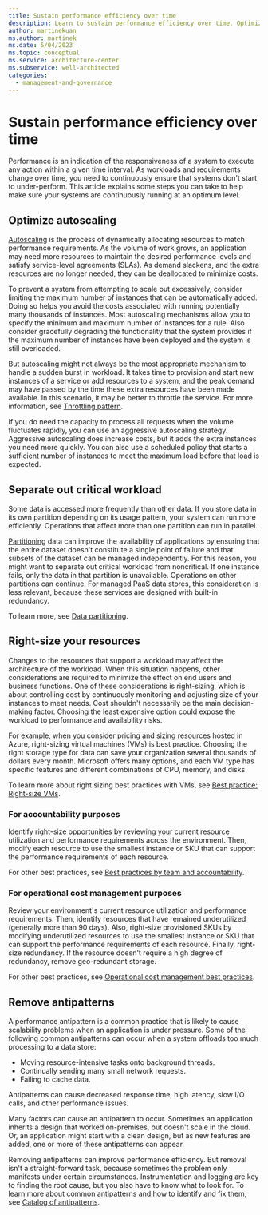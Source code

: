 ```yaml
---
title: Sustain performance efficiency over time
description: Learn to sustain performance efficiency over time. Optimize autoscaling, separate out critical workload, right-size your resources, and remote antipatterns.
author: martinekuan
ms.author: martinek
ms.date: 5/04/2023
ms.topic: conceptual
ms.service: architecture-center
ms.subservice: well-architected
categories:
  - management-and-governance
---
```


# Sustain performance efficiency over time

Performance is an indication of the responsiveness of a system to execute any action within a given time interval. As workloads and requirements change over time, you need to continuously ensure that systems don't start to under-perform. This article explains some steps you can take to help make sure your systems are continuously running at an optimum level.

## Optimize autoscaling

[Autoscaling](./design-scale.md#use-autoscaling-to-manage-load-increases-and-decreases) is the process of dynamically allocating resources to match performance requirements. As the volume of work grows, an application may need more resources to maintain the desired performance levels and satisfy service-level agreements (SLAs). As demand slackens, and the extra resources are no longer needed, they can be deallocated to minimize costs.

To prevent a system from attempting to scale out excessively, consider limiting the maximum number of instances that can be automatically added. Doing so helps you avoid the costs associated with running potentially many thousands of instances. Most autoscaling mechanisms allow you to specify the minimum and maximum number of instances for a rule. Also consider gracefully degrading the functionality that the system provides if the maximum number of instances have been deployed and the system is still overloaded.

But autoscaling might not always be the most appropriate mechanism to handle a sudden burst in workload. It takes time to provision and start new instances of a service or add resources to a system, and the peak demand may have passed by the time these extra resources have been made available. In this scenario, it may be better to throttle the service. For more information, see [Throttling pattern](/azure/architecture/patterns/throttling).

If you do need the capacity to process all requests when the volume fluctuates rapidly, you can use an aggressive autoscaling strategy. Aggressive autoscaling does increase costs, but it adds the extra instances you need more quickly. You can also use a scheduled policy that starts a sufficient number of instances to meet the maximum load before that load is expected.

## Separate out critical workload

Some data is accessed more frequently than other data. If you store data in its own partition depending on its usage pattern, your system can run more efficiently. Operations that affect more than one partition can run in parallel.

[Partitioning](./optimize-partition.md) data can improve the availability of applications by ensuring that the entire dataset doesn't constitute a single point of failure and that subsets of the dataset can be managed independently. For this reason, you might want to separate out critical workload from noncritical. If one instance fails, only the data in that partition is unavailable. Operations on other partitions can continue. For managed PaaS data stores, this consideration is less relevant, because these services are designed with built-in redundancy.

To learn more, see [Data partitioning](/azure/architecture/best-practices/data-partitioning).

## Right-size your resources

Changes to the resources that support a workload may affect the architecture of the workload. When this situation happens, other considerations are required to minimize the effect on end users and business functions. One of these considerations is right-sizing, which is about controlling cost by continuously monitoring and adjusting size of your instances to meet needs. Cost shouldn't necessarily be the main decision-making factor. Choosing the least expensive option could expose the workload to performance and availability risks.

For example, when you consider pricing and sizing resources hosted in Azure, right-sizing virtual machines (VMs) is best practice. Choosing the right storage type for data can save your organization several thousands of dollars every month. Microsoft offers many options, and each VM type has specific features and different combinations of CPU, memory, and disks.

To learn more about right sizing best practices with VMs, see [Best practice: Right-size VMs](/azure/cloud-adoption-framework/govern/cost-management/best-practices#best-practice-right-size-vms).

### For accountability purposes

Identify right-size opportunities by reviewing your current resource utilization and performance requirements across the environment. Then, modify each resource to use the smallest instance or SKU that can support the performance requirements of each resource.

For other best practices, see [Best practices by team and accountability](/azure/cloud-adoption-framework/govern/cost-management/best-practices#best-practices-by-team-and-accountability).

### For operational cost management purposes

Review your environment's current resource utilization and performance requirements. Then, identify resources that have remained underutilized (generally more than 90 days). Also, right-size provisioned SKUs by modifying underutilized resources to use the smallest instance or SKU that can support the performance requirements of each resource. Finally, right-size redundancy. If the resource doesn't require a high degree of redundancy, remove geo-redundant storage.

For other best practices, see [Operational cost management best practices](/azure/cloud-adoption-framework/govern/cost-management/best-practices#operational-cost-management-best-practices).

## Remove antipatterns

A performance antipattern is a common practice that is likely to cause scalability problems when an application is under pressure. Some of the following common antipatterns can occur when a system offloads too much processing to a data store:

* Moving resource-intensive tasks onto background threads.
* Continually sending many small network requests.
* Failing to cache data.

Antipatterns can cause decreased response time, high latency, slow I/O calls, and other performance issues.

Many factors can cause an antipattern to occur. Sometimes an application inherits a design that worked on-premises, but doesn't scale in the cloud. Or, an application might start with a clean design, but as new features are added, one or more of these antipatterns can appear.

Removing antipatterns can improve performance efficiency. But removal isn't a straight-forward task, because sometimes the problem only manifests under certain circumstances. Instrumentation and logging are key to finding the root cause, but you also have to know what to look for. To learn more about common antipatterns and how to identify and fix them, see [Catalog of antipatterns](/azure/architecture/antipatterns/#catalog-of-antipatterns).
